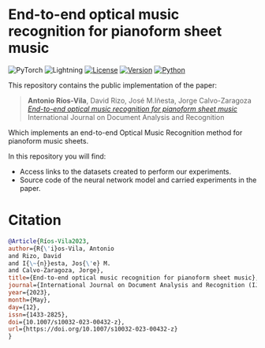 # End-to-end optical music recognition for pianoform sheet music

![PyTorch](https://img.shields.io/badge/PyTorch-%23EE4C2C.svg?style=flat&logo=PyTorch&logoColor=white) ![Lightning](https://img.shields.io/badge/-Lightning-792ee5?logo=pytorchlightning&logoColor=white)
[![License](https://img.shields.io/static/v1?label=License&message=MIT&color=blue)]() [![Version](https://img.shields.io/static/v1?label=Version&message=1.0&color=)]() [![Python](https://img.shields.io/static/v1?label=Python&message=3.9&color=blue)]()

This repository contains the public implementation of the paper:

>**Antonio Ríos-Vila**, David Rizo, José M.Iñesta, Jorge Calvo-Zaragoza<br />
  *[End-to-end optical music recognition for pianoform sheet music](https://zenodo.org/record/6573248)*<br />
  International Journal on Document Analysis and Recognition

Which implements an end-to-end Optical Music Recognition method for pianoform music sheets.

In this repository you will find:

- Access links to the datasets created to perform our experiments.
- Source code of the neural network model and carried experiments in the paper.

# Citation

```bibtex
@Article{Ríos-Vila2023,
author={R{\'i}os-Vila, Antonio
and Rizo, David
and I{\~{n}}esta, Jos{\'e} M.
and Calvo-Zaragoza, Jorge},
title={End-to-end optical music recognition for pianoform sheet music},
journal={International Journal on Document Analysis and Recognition (IJDAR)},
year={2023},
month={May},
day={12},
issn={1433-2825},
doi={10.1007/s10032-023-00432-z},
url={https://doi.org/10.1007/s10032-023-00432-z}
}

```

